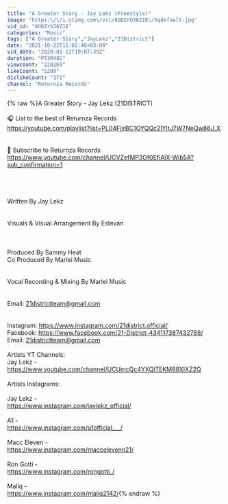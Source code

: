 ```yaml
---
title: "A Greater Story - Jay Lekz (Freestyle)"
image: "https:\/\/i.ytimg.com\/vi\/8ODZrb36Z1E\/hqdefault.jpg"
vid_id: "8ODZrb36Z1E"
categories: "Music"
tags: ["A Greater Story","JayLekz","21District"]
date: "2021-10-22T11:02:48+03:00"
vid_date: "2020-01-12T19:07:39Z"
duration: "PT3M48S"
viewcount: "220269"
likeCount: "5209"
dislikeCount: "172"
channel: "Returnza Records"
---
```

{% raw %}A Greater Story - Jay Lekz (21DISTRICT)<br /><br />🎧 List to the best of Returnza Records<br /><a rel="nofollow" target="blank" href="https://youtube.com/playlist?list=PL04FjjrBC1OYQQc2lYItJ7W7NeQw86J_X">https://youtube.com/playlist?list=PL04FjjrBC1OYQQc2lYItJ7W7NeQw86J_X</a><br /><br /><br />🔔 Subscribe to Returnza Records<br /><a rel="nofollow" target="blank" href="https://www.youtube.com/channel/UCVZefMP3Gf0EfiAlX-Wib5A?sub_confirmation=1">https://www.youtube.com/channel/UCVZefMP3Gf0EfiAlX-Wib5A?sub_confirmation=1</a><br /><br /><br /><br /><br />Written By Jay Lekz<br /><br /><br />Visuals &amp; Visual Arrangement By Estevan <br /><br /><br /><br />Produced By Sammy Heat<br />Co Produced By Marlei Music<br /><br /><br />Vocal Recording &amp; Mixing By Marlei Music<br /><br /><br />Email: 21districtteam@gmail.com<br /><br /><br />Instagram: <a rel="nofollow" target="blank" href="https://www.instagram.com/21district.official/">https://www.instagram.com/21district.official/</a><br />Facebook: <a rel="nofollow" target="blank" href="https://www.facebook.com/21-District-434117387432788/">https://www.facebook.com/21-District-434117387432788/</a><br />Email: 21districtteam@gmail.com<br /><br />Artists YT Channels:<br />Jay Lekz - <a rel="nofollow" target="blank" href="https://www.youtube.com/channel/UCUmcQc4YXQlTEKM88XIXZ2Q">https://www.youtube.com/channel/UCUmcQc4YXQlTEKM88XIXZ2Q</a><br /><br />Artists Instagrams:<br /><br />Jay Lekz -<br /><a rel="nofollow" target="blank" href="https://www.instagram.com/jaylekz_official/">https://www.instagram.com/jaylekz_official/</a><br /><br />A1 - <br /><a rel="nofollow" target="blank" href="https://www.instagram.com/a1official___/">https://www.instagram.com/a1official___/</a><br /><br />Macc Eleven - <br /><a rel="nofollow" target="blank" href="https://www.instagram.com/maccelevenn21/">https://www.instagram.com/maccelevenn21/</a><br /><br />Ron Gotti - <br /><a rel="nofollow" target="blank" href="https://www.instagram.com/rongotti_/">https://www.instagram.com/rongotti_/</a><br /><br />Maliq -<br /><a rel="nofollow" target="blank" href="https://www.instagram.com/maliq2142/">https://www.instagram.com/maliq2142/</a>{% endraw %}
